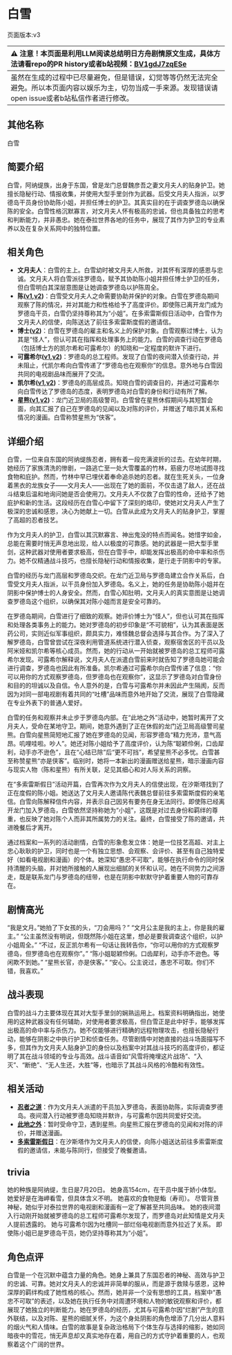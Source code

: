 # 白雪
页面版本:v3
 

| :warning: 注意！本页面是利用LLM阅读总结明日方舟剧情原文生成，具体方法请看repo的PR history或者b站视频：[BV1gdJ7zqESe](https://www.bilibili.com/video/BV1gdJ7zqESe/)         |
|:----------------------------|
| 虽然在生成的过程中已尽量避免，但是错误，幻觉等等仍然无法完全避免。所以本页面内容以娱乐为主，切勿当成一手来源。发现错误请open issue或者b站私信作者进行修改。|



## 其他名称
白雪
## 简要介绍
白雪，阿纳缇族，出身于东国，曾是龙门总督魏彦吾之妻文月夫人的贴身护卫。她擅长隐秘行动、情报收集，并使用大型手里剑作为武器。后受文月夫人指派，以罗德岛干员身份协助陈小姐，并担任博士的护卫。其真实目的在于调查罗德岛以确保陈的安全。白雪性格沉默寡言，对文月夫人怀有极高的忠诚，但也具备独立的思考和判断能力，并非愚忠。她在泰拉世界各地的任务中，展现了其作为护卫的专业素养以及在复杂关系网中的独特位置。
## 相关角色
-   **文月夫人**：白雪的主上。白雪幼时被文月夫人所救，对其怀有深厚的感恩与忠诚。文月夫人将白雪派往罗德岛，赋予其协助陈小姐并担任博士护卫的任务，但白雪明白其深层意图是让她调查罗德岛以护陈周全。
-   **陈([v1](../chars/char_010_chen.md),[v2](char_010_chen.md))**：白雪受文月夫人之命需要协助并保护的对象。白雪在罗德岛期间观察了陈的情况，并对其能力和性格给予了高度评价。即使陈已离开龙门成为罗德岛干员，白雪仍坚持尊称其为“小姐”。在多索雷斯假日活动中，白雪作为文月夫人的信使，向陈送达了前往多索雷斯度假的邀请信。
-   **博士([v2](extended_char_bo_shi.md))**：白雪在罗德岛的雇主和名义上的保护对象。白雪观察过博士，认为其是“怪人”，但认可其在指挥和处理事务上的能力。白雪的调查行动在罗德岛（包括博士方的凯尔希和可露希尔）的知晓和一定程度的默许下进行。
-   **可露希尔([v1](../chars/extended_char_ke_lu_xi_er.md),[v2](extended_char_ke_lu_xi_er.md))**：罗德岛的总工程师。发现了白雪的夜间潜入侦查行动，并未阻止，代凯尔希向白雪传递了“罗德岛也在观察你”的信息。意外地与白雪因共同的电视剧品味而展开了交流。
-   **凯尔希([v1](../chars/char_003_kalts.md),[v2](char_003_kalts.md))**：罗德岛的高层成员。知晓白雪的调查目的，并通过可露希尔向白雪传达了罗德岛的态度，表明罗德岛对白雪的身份和行动有所了解。
-   **星熊([v1](../chars/char_136_hsguma.md),[v2](char_136_hsguma.md))**：龙门近卫局的高级警司。白雪曾在星熊休假期间与其短暂会面，向其汇报了自己在罗德岛的见闻以及对陈的评价，并赠送了暗示其关系和情况的漫画。白雪称赞星熊为“侠客”。
## 详细介绍
白雪，一位来自东国的阿纳缇族忍者，拥有着一段充满波折的过去。在幼年时期，她经历了家族清洗的惨剧，一路逃亡至一处大雪覆盖的竹林，筋疲力尽地试图寻找食物和庇护。然而，竹林中早已埋伏着奉命追杀她的忍者。就在生死关头，一位身着黑衣的龙族女子——文月夫人——出现在了她的面前，不仅击退了敌人，还在战斗结束后温和地询问她是否会使用刀。文月夫人不仅救了白雪的性命，还给予了她庇护和新的生活。这段经历在白雪心中留下了深刻的烙印，使她对文月夫人产生了极深的忠诚和感恩，决心为她献上一切。白雪从此成为文月夫人的贴身护卫，掌握了高超的忍者技艺。

作为文月夫人的护卫，白雪以其沉默寡言、神出鬼没的特点而闻名。她惜字如金，总能在需要时悄无声息地出现，给人以极度的可靠感。她的武器是一把大型手里剑，这种武器对使用者要求极高，但在白雪手中，却能发挥出极高的命中率和杀伤力。她不仅精通战斗技巧，也擅长隐秘行动和情报收集，是行走于阴影中的专家。

白雪的经历与龙门高层和罗德岛交织。在龙门近卫局与罗德岛建立合作关系后，白雪受文月夫人指派，以干员身份加入罗德岛。名义上，她的任务是协助陈小姐并在阴影中保护博士的人身安全。然而，白雪心知肚明，文月夫人的真实意图是让她调查罗德岛这个组织，以确保其对陈小姐而言是安全可靠的。

在罗德岛期间，白雪进行了细致的观察。她评价博士为“怪人”，但也认可其在指挥和处理各类事务上的能力。她对罗德岛的初步印象是“不可貌相”，认为其表面是医药公司，实则近似军事组织，颇具实力，难怪魏总督会选择与其合作。为了深入了解罗德岛，白雪曾尝试在深夜利用管道系统进行潜入侦查，观察宿舍区的干员以及阿米娅和凯尔希等核心成员。然而，她的行动从一开始就被罗德岛的总工程师可露希尔发现。可露希尔解释说，文月夫人在派遣白雪前来时就告知了罗德岛她可能会进行调查，罗德岛也因此有所准备。凯尔希通过可露希尔向白雪传递了信息：“你可以用你的方式观察罗德岛，但罗德岛也在观察你”，这显示了罗德岛对白雪身份和目的的坦诚以及自信。令人意外的是，白雪与可露希尔并未因此产生隔阂，反而因为对同一部电视剧有着共同的“吐槽”品味而意外地开始了交流，展现了白雪隐藏在专业外表下的普通人爱好。

白雪的任务和观察并未止步于罗德岛内部。在“此地之外”活动中，她暂时离开了文月夫人，受命在某地守卫。期间，她意外遇到了正在休假的龙门近卫局高级警司星熊。白雪向星熊简短地汇报了她在罗德岛的见闻，形容罗德岛“精力充沛，意气高昂。叽哩哇啦。吵人”。她还对陈小姐给予了高度评价，认为陈“聪颖伶俐，口齿犀利，动手亦不逊色”，且在“心结已除”后“更不可挡”，希望星熊不必多忧。白雪甚至称赞星熊“亦是侠客”。临别时，她将一本新出的漫画赠送给星熊，暗示漫画内容与现实人物（陈和星熊）有所关联，足见其细心和对人际关系的洞察。

在“多索雷斯假日”活动开篇，白雪再次作为文月夫人的信使出现，在汐斯塔找到了正在度假的陈小姐。她送达了文月夫人邀请陈代表魏总督前往多索雷斯度假的亲笔信。白雪向陈解释信件内容，并表示自己因另有要务在身无法同行。即使陈已经离开龙门加入罗德岛，白雪依然坚持称她为“小姐”，这既是对过去身份和羁绊的尊重，也反映了她对陈个人而非其所属势力的关注。最终，白雪接受了陈的邀请，共进晚餐后才离开。

通过档案和一系列的活动剧情，白雪的形象愈发立体：她是一位技艺高超、对主上忠心耿耿的护卫，同时也是一个有独立思想、会观察、会评价、甚至有自己独特爱好（如看电视剧和漫画）的个体。她深知“愚忠不可取”，能够在执行命令的同时保持清醒的头脑，并对她所接触的人展现出细腻的关怀和认可。她在不同势力之间游走，既是联系龙门与罗德岛的纽带，也是在阴影中默默守护着重要人物的可靠存在。
## 剧情高光
“我是文月。”她拍了下女孩的头，“刀会用吗？”
“文月公主是我的主上，你是我的雇主。”
“公主虽然没有明说，但既然陈小姐在这里，想必是要我调查这个组织，以护小姐周全。”
“不过，反正凯尔希有一句话让我转告你，“你可以用你的方式观察罗德岛，但罗德岛也在观察你”。”
“陈小姐聪颖伶俐。口齿犀利，动手亦不逊色。等闲欺不到她。”
“星熊长官，亦是侠客。”
“安心。公主说过，愚忠不可取。你们不错，我喜欢。”
## 战斗表现
白雪的战斗力主要体现在其对大型手里剑的娴熟运用上。档案资料明确指出，她使用的这种武器没有任何辅助，对使用者要求极高，但白雪正是此中好手，能够发挥出极高的命中率与杀伤力。她不仅能够进行精确的远程物理攻击，也擅长隐秘行动，能够在阴影之中执行护卫和侦查任务。尽管剧情中对她直接的战斗场面描写不多，但其作为文月夫人贴身护卫的身份以及档案中对其战斗技巧的高度评价，都证明了其在战斗领域的专业与高效。战斗语音如“风雪将掩埋这片战场”、“入灭”、“断绝”、“无人生还，大胜”等，也暗示了其战斗风格的冷酷和有效性。
## 相关活动
-   **[忍者之道](../stories/story_yuki_set_1.md)**：作为文月夫人派遣的干员加入罗德岛，表面协助陈，实际调查罗德岛。夜间潜入行动被罗德岛知晓并默许，与可露希尔因共同爱好交流。
-   **[此地之外](../stories/act15d5.md)**：暂时受命守卫，遇到星熊。向星熊汇报在罗德岛的见闻和对陈的评价，并赠送漫画。
-   **[多索雷斯假日](../stories/act12side.md)**：在汐斯塔作为文月夫人的信使，向陈小姐送达前往多索雷斯度假的邀请信，未能与陈同行，但接受了晚餐邀请。
## trivia
她的种族是阿纳缇，生日是7月20日。
她身高154cm，在干员中属于娇小体型。
她爱好是在海岬看雪，但具体含义不明。
她喜欢的食物是鮨（寿司）。
尽管背景神秘，她似乎对泰拉世界的电视剧和漫画有一定了解甚至共同品味。
她的夜间潜入行动刚开始就被罗德岛的总工程师可露希尔发现了，而罗德岛对此知情是文月夫人提前透露的。
她与可露希尔因为吐槽同一部烂俗电视剧而意外拉近了关系。
即使陈小姐已是罗德岛干员，她仍坚持尊称其为“小姐”。
## 角色点评
白雪是一个在沉默中蕴含力量的角色。她身上兼具了东国忍者的神秘、高效与护卫的忠诚、可靠。她对文月夫人的忠诚并非简单的服从，而是源于救赎与感恩，这种深厚的羁绊构成了她性格的核心。然而，她并非一个没有思想的工具，档案中“愚忠不可取”的表述，以及她在执行任务中对周遭环境和人物的敏锐观察和评价，都展现了她独立的判断能力。她在罗德岛的经历，尤其与可露希尔因“烂剧”产生的意外联结，以及对陈、星熊的细腻关怀，为这个身处阴影的角色增添了几分出人意料的烟火气和人情味。白雪的故事是复杂政治格局下个体生存与选择的缩影，她如同暗夜中的雪花，悄无声息却又真实地存在着，用自己的方式守护着重要的人，也观察着这个广阔的世界。